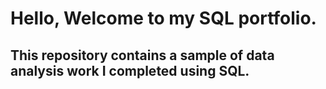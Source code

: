 # Hello, Welcome to my SQL portfolio.
## This repository contains a sample of data analysis work I completed using SQL. 
